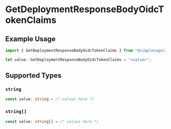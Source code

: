 # GetDeploymentResponseBodyOidcTokenClaims

## Example Usage

```typescript
import { GetDeploymentResponseBodyOidcTokenClaims } from "@simplesagar/vercel/models/getdeploymentop.js";

let value: GetDeploymentResponseBodyOidcTokenClaims = "<value>";
```

## Supported Types

### `string`

```typescript
const value: string = /* values here */
```

### `string[]`

```typescript
const value: string[] = /* values here */
```

